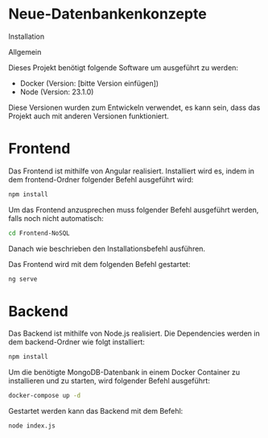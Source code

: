 
# Neue-Datenbankenkonzepte

Installation 

Allgemein

Dieses Projekt benötigt folgende Software um ausgeführt zu werden: 

- Docker (Version: [bitte Version einfügen])
- Node (Version: 23.1.0)

Diese Versionen wurden zum Entwickeln verwendet, es kann sein, dass das Projekt auch mit anderen
Versionen funktioniert.

# Frontend
Das Frontend ist mithilfe von Angular realisiert. Installiert wird es, indem in dem frontend-Ordner folgender
Befehl ausgeführt wird:

```bash
npm install
```

Um das Frontend anzusprechen muss folgender Befehl ausgeführt werden, falls noch nicht automatisch: 

```bash
cd Frontend-NoSQL
```

Danach wie beschrieben den Installationsbefehl ausführen.

Das Frontend wird mit dem folgenden Befehl gestartet: 

```bash
ng serve
```

# Backend

Das Backend ist mithilfe von Node.js realisiert. Die Dependencies werden in dem backend-Ordner wie folgt
installiert:

```bash
npm install
```

Um die benötigte MongoDB-Datenbank in einem Docker Container zu installieren und zu starten, wird folgender
Befehl ausgeführt:

```bash
docker-compose up -d
```

Gestartet werden kann das Backend mit dem Befehl:

```bash
node index.js
```
